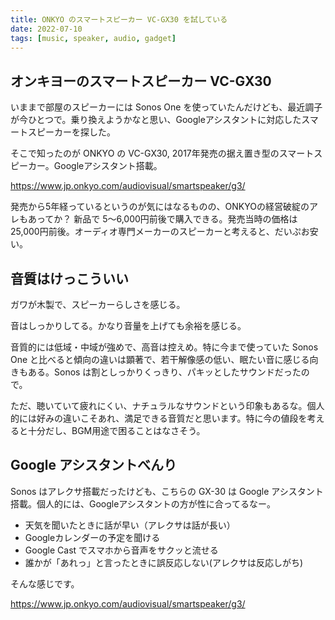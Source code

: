 ```yaml
---
title: ONKYO のスマートスピーカー VC-GX30 を試している
date: 2022-07-10
tags: [music, speaker, audio, gadget]
---
```


## オンキヨーのスマートスピーカー VC-GX30

いままで部屋のスピーカーには Sonos One を使っていたんだけども、最近調子が今ひとつで。乗り換えようかなと思い、Googleアシスタントに対応したスマートスピーカーを探した。

そこで知ったのが ONKYO の VC-GX30, 2017年発売の据え置き型のスマートスピーカー。Googleアシスタント搭載。

https://www.jp.onkyo.com/audiovisual/smartspeaker/g3/

発売から5年経っているというのが気にはなるものの、ONKYOの経営破綻のアレもあってか？ 新品で 5〜6,000円前後で購入できる。発売当時の価格は 25,000円前後。オーディオ専門メーカーのスピーカーと考えると、だいぷお安い。

## 音質はけっこういい

ガワが木製で、スピーカーらしさを感じる。

音はしっかりしてる。かなり音量を上げても余裕を感じる。

音質的には低域・中域が強めで、高音は控えめ。特に今まで使っていた Sonos One と比べると傾向の違いは顕著で、若干解像感の低い、眠たい音に感じる向きもある。Sonos は割としっかりくっきり、パキッとしたサウンドだったので。

ただ、聴いていて疲れにくい、ナチュラルなサウンドという印象もあるな。個人的には好みの違いこそあれ、満足できる音質だと思います。特に今の値段を考えると十分だし、BGM用途で困ることはなさそう。

## Google アシスタントべんり

Sonos はアレクサ搭載だったけども、こちらの GX-30 は Google アシスタント搭載。個人的には、Googleアシスタントの方が性に合ってるなー。

- 天気を聞いたときに話が早い（アレクサは話が長い）
- Googleカレンダーの予定を聞ける
- Google Cast でスマホから音声をサクッと流せる
- 誰かが「あれっ」と言ったときに誤反応しない(アレクサは反応しがち)

そんな感じです。

https://www.jp.onkyo.com/audiovisual/smartspeaker/g3/
